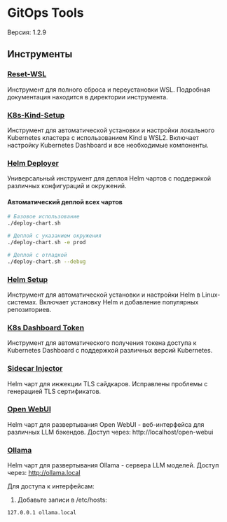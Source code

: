 # GitOps Tools

Версия: 1.2.9
## Инструменты

### [Reset-WSL](./tools/reset-wsl)
Инструмент для полного сброса и переустановки WSL. Подробная документация находится в директории инструмента.

### [K8s-Kind-Setup](./tools/k8s-kind-setup)
Инструмент для автоматической установки и настройки локального Kubernetes кластера с использованием Kind в WSL2. Включает настройку Kubernetes Dashboard и все необходимые компоненты.

### [Helm Deployer](./tools/helm-deployer)
Универсальный инструмент для деплоя Helm чартов с поддержкой различных конфигураций и окружений.

#### Автоматический деплой всех чартов
```bash
# Базовое использование
./deploy-chart.sh

# Деплой с указанием окружения
./deploy-chart.sh -e prod

# Деплой с отладкой
./deploy-chart.sh --debug
```

### [Helm Setup](./tools/helm-setup)
Инструмент для автоматической установки и настройки Helm в Linux-системах. Включает установку Helm и добавление популярных репозиториев.

### [K8s Dashboard Token](./tools/k8s-dashboard-token)
Инструмент для автоматического получения токена доступа к Kubernetes Dashboard с поддержкой различных версий Kubernetes.

### [Sidecar Injector](./helm-charts/sidecar-injector)
Helm чарт для инжекции TLS сайдкаров.
Исправлены проблемы с генерацией TLS сертификатов.

### [Open WebUI](./helm-charts/open-webui)
Helm чарт для развертывания Open WebUI - веб-интерфейса для различных LLM бэкендов.
Доступ через: http://localhost/open-webui

### [Ollama](./helm-charts/ollama)
Helm чарт для развертывания Ollama - сервера LLM моделей.
Доступ через: http://ollama.local

Для доступа к интерфейсам:
1. Добавьте записи в /etc/hosts:
```bash
127.0.0.1 ollama.local
```